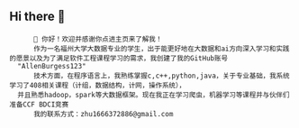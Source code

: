## Hi there 👋
          🔭 你好！欢迎并感谢你点进主页来了解我！
          作为一名福州大学大数据专业的学生，出于能更好地在大数据和ai方向深入学习和实践的愿景以及为了满足软件工程课程学习的需求，我创建了我的GitHub账号
      "AllenBurgess123"
          技术方面，在程序语言上，我熟练掌握c,c++,python,java，关于专业基础，我系统学习了408相关课程（计组，数据结构，计网，操作系统），
      并且熟悉hadoop，spark等大数据框架。现在我正在学习爬虫，机器学习等课程并与伙伴们准备CCF BDCI竞赛
          我的联系方式：zhu1666372886@gmail.com
          
          
    

<!--
**AllenBurgess123/AllenBurgess123** is a ✨ _special_ ✨ repository because its `README.md` (this file) appears on your GitHub profile.

Here are some ideas to get you started:

- 🔭 I’m currently studying in FZU
- 🌱 I’m currently learning ...
- 👯 I’m looking to collaborate on ...
- 🤔 I’m looking for help with ...
- 💬 Ask me about ...
- 📫 How to reach me: ...
- 😄 Pronouns: ...
- ⚡ Fun fact: ...
-->
